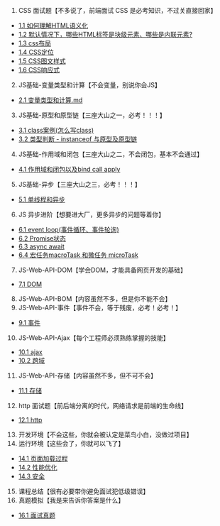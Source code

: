 1. CSS 面试题【不多说了，前端面试 CSS 是必考知识，不过关直接回家】
* [1.1 如何理解HTML语义化](/interview/first-exam/1.1%20%E5%A6%82%E4%BD%95%E7%90%86%E8%A7%A3HTML%E8%AF%AD%E4%B9%89%E5%8C%96%EF%BC%9F.md)
* [1.2 默认情况下，哪些HTML标签是块级元素、哪些是内联元素?](/interview/first-exam/1.2%20%E9%BB%98%E8%AE%A4%E6%83%85%E5%86%B5%E4%B8%8B%EF%BC%8C%E5%93%AA%E4%BA%9BHTML%E6%A0%87%E7%AD%BE%E6%98%AF%E5%9D%97%E7%BA%A7%E5%85%83%E7%B4%A0%E3%80%81%E5%93%AA%E4%BA%9B%E6%98%AF%E5%86%85%E8%81%94%E5%85%83%E7%B4%A0%EF%BC%9F.md)
* [1.3 css布局](/interview/first-exam/1.3%20css%E5%B8%83%E5%B1%80.md)
* [1.4 CSS定位](/interview/first-exam/1.4%20CSS%E5%AE%9A%E4%BD%8D.md)
* [1.5 CSS图文样式](/interview/first-exam/1.5%20CSS%E5%9B%BE%E6%96%87%E6%A0%B7%E5%BC%8F.md)
* [1.6 CSS响应式](/interview/first-exam/1.6%20CSS%E5%93%8D%E5%BA%94%E5%BC%8F.md)
2. JS基础-变量类型和计算【不会变量，别说你会JS】
* [2.1 变量类型和计算.md](/interview/first-exam/2.1%20%E5%8F%98%E9%87%8F%E7%B1%BB%E5%9E%8B%E5%92%8C%E8%AE%A1%E7%AE%97.md)
3. JS基础-原型和原型链【三座大山之一，必考！！！】
* [3.1 class案例(怎么写class)](/interview/first-exam/3.1%20class%E6%A1%88%E4%BE%8B(%E6%80%8E%E4%B9%88%E5%86%99class).md)
* [3.2 类型判断 - instanceof 与原型及原型链](/interview/first-exam/3.2%20%E7%B1%BB%E5%9E%8B%E5%88%A4%E6%96%AD%20-%20instanceof%20%E4%B8%8E%E5%8E%9F%E5%9E%8B%E5%8F%8A%E5%8E%9F%E5%9E%8B%E9%93%BE.md)
4. JS基础-作用域和闭包【三座大山之二，不会闭包，基本不会通过】
* [4.1 作用域和闭包以及bind call apply](/interview/first-exam/4.1%20%E4%BD%9C%E7%94%A8%E5%9F%9F%E5%92%8C%E9%97%AD%E5%8C%85%E4%BB%A5%E5%8F%8Abind%20call%20apply.md)
5.  JS基础-异步【三座大山之三，必考！！！】
* [5.1 单线程和异步](/interview/first-exam/5.1%20%E5%8D%95%E7%BA%BF%E7%A8%8B%E5%92%8C%E5%BC%82%E6%AD%A5.md)
6. JS 异步进阶【想要进大厂，更多异步的问题等着你】
* [6.1 event loop(事件循环、事件轮询)](/interview/first-exam/6.1%20event%20loop(%E4%BA%8B%E4%BB%B6%E5%BE%AA%E7%8E%AF%E3%80%81%E4%BA%8B%E4%BB%B6%E8%BD%AE%E8%AF%A2).md)
* [6.2 Promise状态](/interview/first-exam/6.2%20Promise%E7%8A%B6%E6%80%81.md)
* [6.3 async await](/interview/first-exam/6.3%20async%20await.md)
* [6.4 宏任务macroTask 和微任务 microTask](/interview/first-exam/6.4%20%E5%AE%8F%E4%BB%BB%E5%8A%A1macroTask%20%E5%92%8C%E5%BE%AE%E4%BB%BB%E5%8A%A1%20microTask.md)
7. JS-Web-API-DOM【学会DOM，才能具备网页开发的基础】
* [7.1 DOM](/interview/first-exam/7.1%20DOM.md)
8. JS-Web-API-BOM【内容虽然不多，但是你不能不会】
9. JS-Web-API-事件【事件不会，等于残废，必考！必考！】
* [9.1 事件](/interview/first-exam/9.1%20%E4%BA%8B%E4%BB%B6.md)
10. JS-Web-API-Ajax【每个工程师必须熟练掌握的技能】
* [10.1 ajax](/interview/first-exam/10.1%20ajax.md)
* [10.2 跨域](/interview/first-exam/10.2%20%E8%B7%A8%E5%9F%9F.md)
11. JS-Web-API-存储【内容虽然不多，但不可不会】
* [11.1 存储](/interview/first-exam/11.1%20%E5%AD%98%E5%82%A8.md)
12. http 面试题【前后端分离的时代，网络请求是前端的生命线】
* [12.1 http](/interview/first-exam/12.1%20http.md)
13. 开发环境【不会这些，你就会被认定是菜鸟小白，没做过项目】
14. 运行环境【这些会了，你就可以飞了】
* [14.1 页面加载过程](/interview/first-exam/14.1%20%E9%A1%B5%E9%9D%A2%E5%8A%A0%E8%BD%BD%E8%BF%87%E7%A8%8B.md)
* [14.2 性能优化](/interview/first-exam/14.2%20%E6%80%A7%E8%83%BD%E4%BC%98%E5%8C%96.md)
* [14.3 安全](/interview/first-exam/14.3%20%E5%AE%89%E5%85%A8.md)
15. 课程总结【很有必要带你避免面试犯低级错误】
16. 真题模拟【我是来告诉你答案是什么】
* [16.1 面试真题](/interview/first-exam/16.1%20%E9%9D%A2%E8%AF%95%E7%9C%9F%E9%A2%98.md)